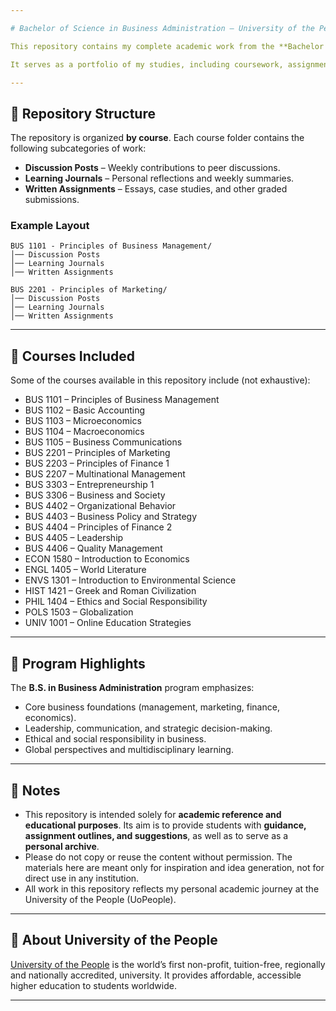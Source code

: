 ```yaml
---

# Bachelor of Science in Business Administration – University of the People

This repository contains my complete academic work from the **Bachelor of Science in Business Administration (B.S. in Business Administration)** program at **University of the People (UoPeople)**.

It serves as a portfolio of my studies, including coursework, assignments, reflections, and collaborative projects.

---
```


## 📂 Repository Structure

The repository is organized **by course**.
Each course folder contains the following subcategories of work:

* **Discussion Posts** – Weekly contributions to peer discussions.
* **Learning Journals** – Personal reflections and weekly summaries.
* **Written Assignments** – Essays, case studies, and other graded submissions.

### Example Layout

```
BUS 1101 - Principles of Business Management/
│── Discussion Posts
│── Learning Journals
│── Written Assignments

BUS 2201 - Principles of Marketing/
│── Discussion Posts
│── Learning Journals
│── Written Assignments
```

---

## 📘 Courses Included

Some of the courses available in this repository include (not exhaustive):

* BUS 1101 – Principles of Business Management
* BUS 1102 – Basic Accounting
* BUS 1103 – Microeconomics
* BUS 1104 – Macroeconomics
* BUS 1105 – Business Communications
* BUS 2201 – Principles of Marketing
* BUS 2203 – Principles of Finance 1
* BUS 2207 – Multinational Management
* BUS 3303 – Entrepreneurship 1
* BUS 3306 – Business and Society
* BUS 4402 – Organizational Behavior
* BUS 4403 – Business Policy and Strategy
* BUS 4404 – Principles of Finance 2
* BUS 4405 – Leadership
* BUS 4406 – Quality Management
* ECON 1580 – Introduction to Economics
* ENGL 1405 – World Literature
* ENVS 1301 – Introduction to Environmental Science
* HIST 1421 – Greek and Roman Civilization
* PHIL 1404 – Ethics and Social Responsibility
* POLS 1503 – Globalization
* UNIV 1001 – Online Education Strategies

---

## 🎯 Program Highlights

The **B.S. in Business Administration** program emphasizes:

* Core business foundations (management, marketing, finance, economics).
* Leadership, communication, and strategic decision-making.
* Ethical and social responsibility in business.
* Global perspectives and multidisciplinary learning.

---

## 📌 Notes

* This repository is intended solely for **academic reference and educational purposes**. Its aim is to provide students with **guidance, assignment outlines, and suggestions**, as well as to serve as a **personal archive**.
* Please do not copy or reuse the content without permission. The materials here are meant only for inspiration and idea generation, not for direct use in any institution.
* All work in this repository reflects my personal academic journey at the University of the People (UoPeople).

---

## 📖 About University of the People

[University of the People](https://www.uopeople.edu/) is the world’s first non-profit, tuition-free, regionally and nationally accredited, university. It provides affordable, accessible higher education to students worldwide.

---
